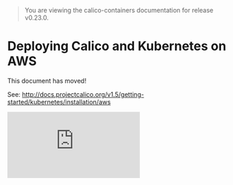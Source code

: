 > You are viewing the calico-containers documentation for release v0.23.0.

# Deploying Calico and Kubernetes on AWS


This document has moved!

See: http://docs.projectcalico.org/v1.5/getting-started/kubernetes/installation/aws

[![Analytics](https://calico-ga-beacon.appspot.com/UA-52125893-3/calico-containers/docs/cni/kubernetes/AWS.md?pixel)](https://github.com/igrigorik/ga-beacon)
